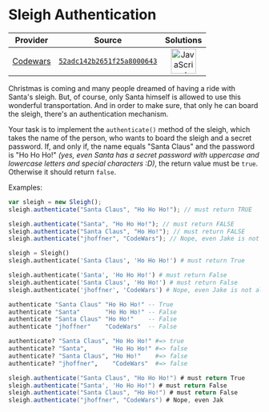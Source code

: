 [_metadata_:generated]: - "true"

# Sleigh Authentication

<!-- INFO TABLE BEGIN -->

| Provider                                        | Source                                                                               | Solutions                                                                                                                                                    |
| :---------------------------------------------: | :----------------------------------------------------------------------------------: | :----------------------------------------------------------------------------------------------------------------------------------------------------------: |
| [Codewars](../../../docs/providers/Codewars.md) | [`52adc142b2651f25a8000643`](https://www.codewars.com/kata/52adc142b2651f25a8000643) | [<img src="https://res.cloudinary.com/rascaltwo/image/upload/v1631924076/javascript_ehszr7.svg" alt="JavaScript" title="JavaScript" width="50" />](solve.js) |

<!-- INFO TABLE END -->

Christmas is coming and many people dreamed of having a ride with Santa's sleigh. But, of course, only Santa himself is allowed to use this wonderful transportation. And in order to make sure, that only he can board the sleigh, there's an authentication mechanism.

Your task is to implement the `authenticate()` method of the sleigh, which takes the name of the person, who wants to board the sleigh and a secret password. If, and only if, the name equals "Santa Claus" and the password is "Ho Ho Ho!" *(yes, even Santa has a secret password with uppercase and lowercase letters and special characters :D)*, the return value must be `true`. Otherwise it should return `false`.

Examples:

```javascript
var sleigh = new Sleigh();
sleigh.authenticate("Santa Claus", "Ho Ho Ho!"); // must return TRUE

sleigh.authenticate("Santa", "Ho Ho Ho!"); // must return FALSE
sleigh.authenticate("Santa Claus", "Ho Ho!"); // must return FALSE
sleigh.authenticate("jhoffner", "CodeWars"); // Nope, even Jake is not allowed to use the sleigh ;)
```
```python
sleigh = Sleigh()
sleigh.authenticate('Santa Claus', 'Ho Ho Ho!') # must return True

sleigh.authenticate('Santa', 'Ho Ho Ho!') # must return False
sleigh.authenticate('Santa Claus', 'Ho Ho!') # must return False
sleigh.authenticate('jhoffner', 'CodeWars') # Nope, even Jake is not allowed to use the sleigh ;)
```
```haskell
authenticate "Santa Claus" "Ho Ho Ho!" -- True
authenticate "Santa"       "Ho Ho Ho!" -- False
authenticate "Santa Claus" "Ho Ho!"    -- False
authenticate "jhoffner"    "CodeWars"  -- False
```
```elixir
authenticate? "Santa Claus", "Ho Ho Ho!" #=> true
authenticate? "Santa",       "Ho Ho Ho!" #=> false
authenticate? "Santa Claus", "Ho Ho!"    #=> false
authenticate? "jhoffner",    "CodeWars"  #=> false
```
```java
sleigh.authenticate("Santa Claus", "Ho Ho Ho!") # must return True
sleigh.authenticate("Santa', 'Ho Ho Ho!") # must return False
sleigh.authenticate("Santa Claus", "Ho Ho!") # must return False
sleigh.authenticate("jhoffner", "CodeWars") # Nope, even Jak
```

